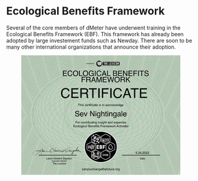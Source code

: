# Ecological Benefits Framework

Several of the core members of dMeter have underwent training in the Ecological Benefits Framework (EBF). This framework has already been adopted by large investement funds such as Newday. There are soon to be many other international organizations that announce their adoption.&#x20;

<figure><img src="../.gitbook/assets/ebf.jpeg" alt=""><figcaption></figcaption></figure>
